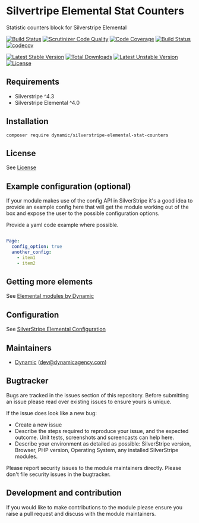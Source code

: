 # Silvertripe Elemental Stat Counters

Statistic counters block for Silverstripe Elemental

[![Build Status](https://travis-ci.org/dynamic/silverstripe-elemental-stat-counters.svg?branch=master)](https://travis-ci.org/dynamic/silverstripe-elemental-stat-counters)
[![Scrutinizer Code Quality](https://scrutinizer-ci.com/g/dynamic/silverstripe-elemental-stat-counters/badges/quality-score.png?b=master)](https://scrutinizer-ci.com/g/dynamic/silverstripe-elemental-stat-counters/?branch=master)
[![Code Coverage](https://scrutinizer-ci.com/g/dynamic/silverstripe-elemental-stat-counters/badges/coverage.png?b=master)](https://scrutinizer-ci.com/g/dynamic/silverstripe-elemental-stat-counters/?branch=master)
[![Build Status](https://scrutinizer-ci.com/g/dynamic/silverstripe-elemental-stat-counters/badges/build.png?b=master)](https://scrutinizer-ci.com/g/dynamic/silverstripe-elemental-stat-counters/build-status/master)
[![codecov](https://codecov.io/gh/dynamic/silverstripe-elemental-stat-counters/branch/master/graph/badge.svg)](https://codecov.io/gh/dynamic/silverstripe-elemental-stat-counters)

[![Latest Stable Version](https://poser.pugx.org/dynamic/silverstripe-elemental-stat-counters/v/stable)](https://packagist.org/packages/dynamic/silverstripe-elemental-stat-counters)
[![Total Downloads](https://poser.pugx.org/dynamic/silverstripe-elemental-stat-counters/downloads)](https://packagist.org/packages/dynamic/silverstripe-elemental-stat-counters)
[![Latest Unstable Version](https://poser.pugx.org/dynamic/silverstripe-elemental-stat-counters/v/unstable)](https://packagist.org/packages/dynamic/silverstripe-elemental-stat-counters)
[![License](https://poser.pugx.org/dynamic/silverstripe-elemental-stat-counters/license)](https://packagist.org/packages/dynamic/silverstripe-elemental-stat-counters)


## Requirements

* Silverstripe ^4.3
* Silverstripe Elemental ^4.0

## Installation

```
composer require dynamic/silverstripe-elemental-stat-counters
```

## License
See [License](license.md)

## Example configuration (optional)
If your module makes use of the config API in SilverStripe it's a good idea to provide an example config
 here that will get the module working out of the box and expose the user to the possible configuration options.

Provide a yaml code example where possible.

```yaml

Page:
  config_option: true
  another_config:
    - item1
    - item2

```
## Getting more elements

See [Elemental modules by Dynamic](https://github.com/dynamic/silverstripe-elemental-blocks#getting-more-elements)

## Configuration

See [SilverStripe Elemental Configuration](https://github.com/dnadesign/silverstripe-elemental#configuration)


## Maintainers
 *  [Dynamic](http://www.dynamicagency.com) (<dev@dynamicagency.com>)

## Bugtracker
Bugs are tracked in the issues section of this repository. Before submitting an issue please read over
existing issues to ensure yours is unique.

If the issue does look like a new bug:

 - Create a new issue
 - Describe the steps required to reproduce your issue, and the expected outcome. Unit tests, screenshots
 and screencasts can help here.
 - Describe your environment as detailed as possible: SilverStripe version, Browser, PHP version,
 Operating System, any installed SilverStripe modules.

Please report security issues to the module maintainers directly. Please don't file security issues in the bugtracker.

## Development and contribution
If you would like to make contributions to the module please ensure you raise a pull request and discuss with the module maintainers.
